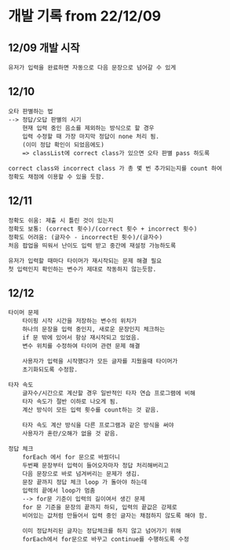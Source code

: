 # 개발 기록 from 22/12/09

## 12/09 개발 시작

    유저가 입력을 완료하면 자동으로 다음 문장으로 넘어갈 수 있게

## 12/10

    오타 판별하는 법
    --> 정답/오답 판별의 시기
        현재 입력 중인 음소를 제외하는 방식으로 할 경우
        입력 수정할 때 가장 마지막 정답이 none 처리 됨.
        (이미 정답 확인이 되었음에도)
        => classList에 correct class가 있으면 오타 판별 pass 하도록

    correct class와 incorrect class 가 총 몇 번 추가되는지를 count 하여
    정확도 채점에 이용할 수 있을 듯함.

## 12/11

    정확도 쉬움: 제출 시 틀린 것이 있는지
    정확도 보통: (correct 횟수)/(correct 횟수 + incorrect 횟수)
    정확도 어려움: (글자수 - incorrect된 횟수)/(글자수)
    처음 팝업을 띄워서 난이도 입력 받고 중간에 재설정 가능하도록

    유저가 입력할 때마다 타이머가 재시작되는 문제 해결 필요
    첫 입력인지 확인하는 변수가 제대로 작동하지 않는듯함.

## 12/12

    타이머 문제
        타이핑 시작 시간을 저장하는 변수의 위치가
        하나의 문장을 입력 중인지, 새로운 문장인지 체크하는
        if 문 밖에 있어서 항상 재시작되고 있었음.
        변수 위치를 수정하여 타이머 관련 문제 해결

        사용자가 입력을 시작했다가 모든 글자를 지웠을때 타이머가
        초기화되도록 수정함.

    타자 속도
        글자수/시간으로 계산할 경우 일반적인 타자 연습 프로그램에 비해
        타자 속도가 절반 이하로 나오게 됨.
        계산 방식이 모든 입력 횟수를 count하는 것 같음.

        타자 속도 계산 방식을 다른 프로그램과 같은 방식을 써야
        사용자가 혼란/오해가 없을 것 같음.

    정답 체크
        forEach 에서 for 문으로 바꿨더니
        두번째 문장부터 입력이 들어오자마자 정답 처리해버리고
        다음 문장으로 바로 넘겨버리는 문제가 생김.
        문장 끝까지 정답 체크 loop 가 돌아야 하는데
        입력의 끝에서 loop가 멈춤
        --> for문 기준이 입력의 길이여서 생긴 문제
        for 문 기준을 문장의 끝까지 하되, 입력의 끝값은 강제로
        비어있는 값처럼 만들어서 입력 중인 글자는 채점하지 않도록 해야 함.

        이미 정답처리된 글자는 정답체크를 하지 않고 넘어가기 위해
        forEach에서 for문으로 바꾸고 continue를 수행하도록 수정

